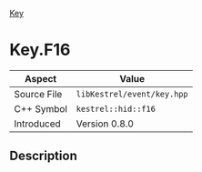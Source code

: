 [Key](index)
# Key.F16
| Aspect | Value |
| --- | --- |
| Source File | `libKestrel/event/key.hpp` |
| C++ Symbol | `kestrel::hid::f16` |
| Introduced | Version 0.8.0 |
## Description

